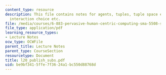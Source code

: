 ```yaml
---
content_type: resource
description: This file contains notes for agents, tuples, tuple space example, agents
  interaction choice etc.
file: /media/courses/6-883-pervasive-human-centric-computing-sma-5508-spring-2006/be9bf3415ffe7f3624a1bc550d88768d_l20_publish_subs.pdf
file_type: application/pdf
learning_resource_types:
- Lecture Notes
ocw_type: OCWFile
parent_title: Lecture Notes
parent_type: CourseSection
resourcetype: Document
title: l20_publish_subs.pdf
uid: be9bf341-5ffe-7f36-24a1-bc550d88768d
---
```

